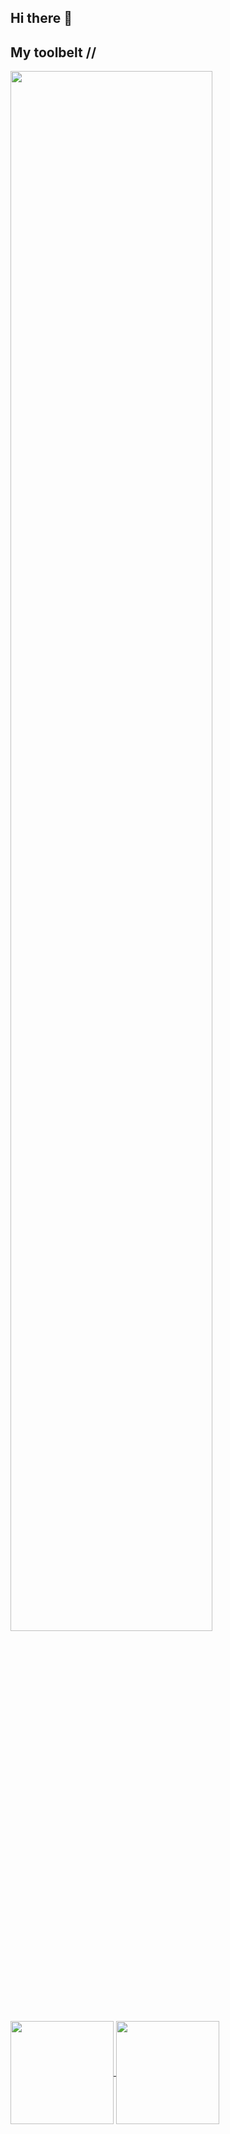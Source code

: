 ## Hi there 👋

## My toolbelt //
<img width="80%" src="https://skillicons.dev/icons?i=js,html,css,figma,nodejs,git,linux,vscode">

<a href="#">
  <img height=165 align="center" src="https://github-readme-stats.vercel.app/api?username=Hea092024&show_icons=true&hide=prs,issues,contribs&rank_icon=github&theme=midnight-purple" />
</a>
<a href="#">
  <img height=165 align="center" src="https://github-readme-stats.vercel.app/api/top-langs/?username=Hea092024&hide_progress=false&theme=midnight-purple" />
</a>

